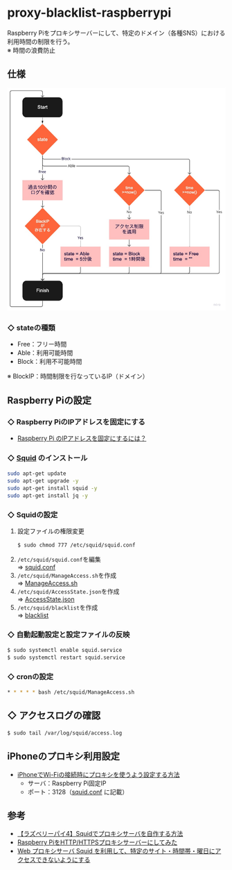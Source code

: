 # proxy-blacklist-raspberrypi
Raspberry Piをプロキシサーバーにして、特定のドメイン（各種SNS）における利用時間の制限を行う。<br>
※ 時間の浪費防止

## 仕様
<img src="Flowchart.jpg">

### ◇ stateの種類
* Free：フリー時間
* Able：利用可能時間
* Block：利用不可能時間

※ BlockIP：時間制限を行なっているIP（ドメイン）

## Raspberry Piの設定
### ◇ Raspberry PiのIPアドレスを固定にする
* [Raspberry Pi のIPアドレスを固定にするには？](https://www.fabshop.jp/raspberry-pi-static-ip/)

### ◇ [Squid](http://www.squid-cache.org/) のインストール
```bash
sudo apt-get update
sudo apt-get upgrade -y
sudo apt-get install squid -y
sudo apt-get install jq -y
```

### ◇ Squidの設定
1. 設定ファイルの権限変更
    ```bash
    $ sudo chmod 777 /etc/squid/squid.conf
    ```
2. `/etc/squid/squid.conf`を編集<br>
    ⇒ [squid.conf](/squid.conf)
3. `/etc/squid/ManageAccess.sh`を作成<br>
    ⇒ [ManageAccess.sh](/ManageAccess.sh)
4. `/etc/squid/AccessState.json`を作成<br>
    ⇒ [AccessState.json](AccessState.json)
5. `/etc/squid/blacklist`を作成<br>
    ⇒ [blacklist](/blacklist)

### ◇ 自動起動設定と設定ファイルの反映
```bash
$ sudo systemctl enable squid.service
$ sudo systemctl restart squid.service
```

### ◇ cronの設定
```bash
* * * * * bash /etc/squid/ManageAccess.sh
```

## ◇ アクセスログの確認
```bash
$ sudo tail /var/log/squid/access.log
```

## iPhoneのプロキシ利用設定
* [iPhoneでWi-Fiの接続時にプロキシを使うよう設定する方法](https://novlog.me/ios/proxy/)<br>
    * サーバ：Raspberry Pi固定IP
    * ポート：3128（[squid.conf](/squid.conf) に記載）

## 参考
* [【ラズベリーパイ4】Squidでプロキシサーバを自作する方法](https://algorithm.joho.info/raspberry-pi/squid-raspberry-pi/)
* [Raspberry PiをHTTP/HTTPSプロキシサーバーにしてみた](https://qiita.com/mascii/items/400a0ecab61d885ac2a8)
* [Web プロキシサーバ Squid を利用して、特定のサイト・時間帯・曜日にアクセスできないようにする](https://zenn.dev/noraworld/articles/access-restriction-using-squid)
